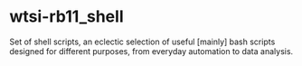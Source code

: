 # wtsi-rb11_shell

Set of shell scripts, an eclectic selection of useful [mainly] bash scripts designed for different purposes, from everyday automation to data analysis.
